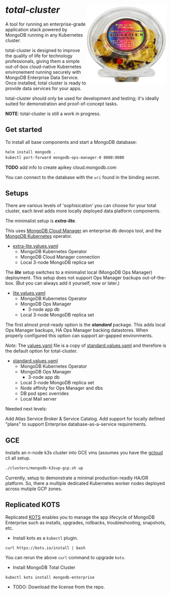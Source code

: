 # *total-cluster* <img alt="kind" src="./docs/total-cluster-kitchen-sink.png" width="250x" align=right />

A tool for running an enterprise-grade application
stack powered by MongoDB running in any Kubernetes cluster.

total-cluster is designed to improve the quality of life for technology
professionals, giving them a simple out-of-box cloud-native
Kubernetes environement running securely with MongoDB Enterprise
Data Service. Once installed, total cluster is ready to provide
data services for your apps.

total-cluster should only be used for development and testing; it's
ideally suited for demonstration and proof-of-concept tasks.

**NOTE**: total-cluster is still a work in progress.

## Get started

To install all base components and start
a MongoDB database:

```bash
helm install mongodb .
kubectl port-forward mongodb-ops-manager-0 8080:8080
```

**TODO** add info to create apikey cloud.mongodb.com

You can connect to the database with the `uri` found
in the binding secret.


## Setups

There are various levels of 'sophisication' you can choose for your total cluster, each level adds more locally deployed data platform components.

The minimalist setup is **_extra-lite_**. 

This uses [MongoDB Cloud Manager](http://http://docs.cloudmanager.mongodb.com/) an enterprise db devops tool, and the  [MongoDB Kubernetes](https://docs.mongodb.com/kubernetes-operator/master/) operator.

* [extra-lite.values.yaml](extra-lite.values.yaml)
    - MongoDB Kubernetes Operator
    - MongoDB Cloud Manager connection
    - Local 3-node MongoDB replica set
    
The **_lite_** setup switches to a minimalist local (MongoDB Ops Manager) deployment. This setup does not support Ops Manager backups out-of-the-box. (But you can always add it yourself, now or later.)

* [lite.values.yaml](lite.values.yaml)
    - MongoDB Kubernetes Operator
    - MongoDB Ops Manager
      - 3-node app db
    - Local 3-node MongoDB replica set

The first almost prod-ready option is the **_standard_** package. This adds local Ops Manager backups, HA Ops Manager backing datastores. When properly configured this option can support air-gapped environments.

_Note:_ The [values.yaml](values.yaml) file is a copy of [standard.values.yaml](./standard.values.yaml) and therefore is the default option for total-cluster.

* [standard.values.yaml](./standard.values.yaml)
    - MongoDB Kubernetes Operator
    - MongoDB Ops Manager
      - 3-node app db
    - Local 3-node MongoDB replica set
    - Node affinity for Ops Manager and dbs
    - DB pod spec overrides
    - Local Mail server


Needed next levels:

Add Atlas Service Broker & Service Catalog.
Add support for locally defined "plans" to support Enterprise database-as-a-service requirements.

## GCE

Installs an n-node k3s cluster into GCE vms (assumes you have the [gcloud](https://cloud.google.com/sdk/gcloud) cli all setup.

```bash
./clusters/mongodb-k3sup-gcp.sh up
```

Currently, setup to demonstrate a minimal production-readly HA/DR platform. So, there a multiple dedicated Kubernetes worker nodes deployed across mutiple GCP zones.


## Replicated KOTS

Replicated [KOTS](https://kots.io) enables you to manage the app lifecycle of MongoDB Enterprise such as installs, upgrades, rollbacks, troubleshooting, snapshots, etc.

* Install kots as a `kubectl` plugin.
```shell
curl https://kots.io/install | bash
```
You can rerun the above `curl` command to upgrade `kots`.

* Install MongoDB Total Cluster
```shell
kubectl kots install mongodb-enterprise
```

* TODO: Download the license from the repo.
